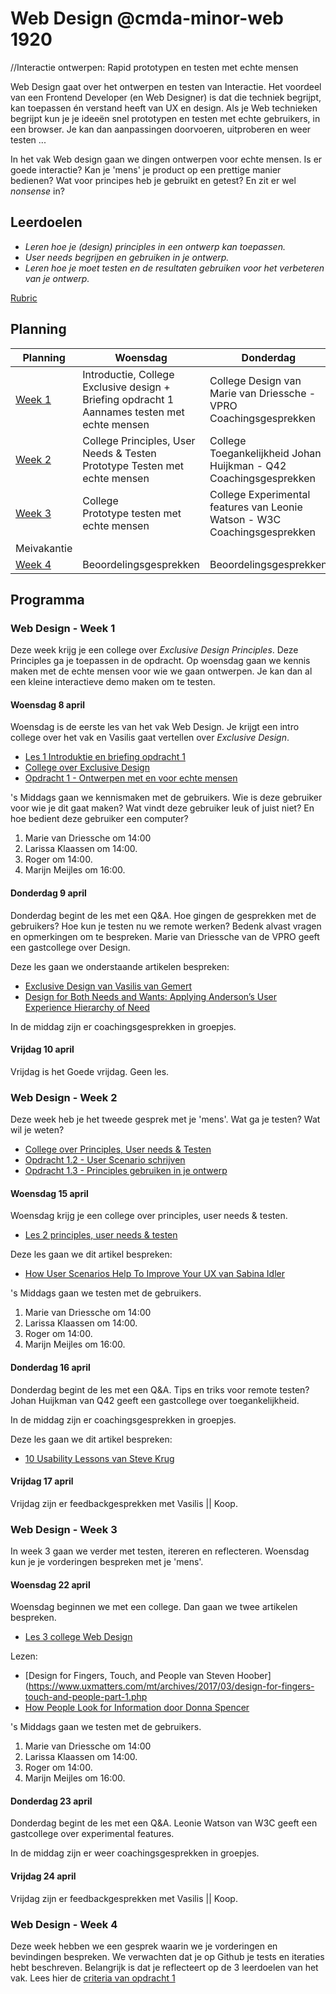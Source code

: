 # Web Design @cmda-minor-web 1920
//Interactie ontwerpen: Rapid prototypen en testen met echte mensen

Web Design gaat over het ontwerpen en testen van Interactie. Het voordeel van een Frontend Developer (en Web Designer) is dat die techniek begrijpt, kan toepassen én verstand heeft van UX en design. Als je Web technieken begrijpt kun je je ideeën snel prototypen en testen met echte gebruikers, in een browser. Je kan dan aanpassingen doorvoeren, uitproberen en weer testen ...

In het vak Web design gaan we dingen ontwerpen voor echte mensen. Is er goede interactie? Kan je 'mens' je product op een prettige manier bedienen? Wat voor principes heb je gebruikt en getest? En zit er wel _nonsense_ in?



## Leerdoelen
- _Leren hoe je (design) principles in een ontwerp kan toepassen._
- _User needs begrijpen en gebruiken in je ontwerp._
- _Leren hoe je moet testen en de resultaten gebruiken voor het verbeteren van je ontwerp._

[Rubric](https://docs.google.com/spreadsheets/d/1no32c9YyAP78VMcqfA5i5at2OrxP9ce1d8dVGnii4Vs/)



## Planning

| Planning  | Woensdag  |  Donderdag | Vrijdag  |
|---|---|---|---|
| <a href=#web-design---week-1>Week 1</a>  | Introductie, College Exclusive design + Briefing opdracht 1 <br>Aannames testen met echte mensen| College Design van Marie van Driessche - VPRO <br>Coachingsgesprekken | Goede vrijdag  |
| <a href=#web-design---week-2>Week 2</a>  | College Principles, User Needs & Testen <br>Prototype Testen met echte mensen |  College Toegankelijkheid Johan Huijkman - Q42 <br>Coachingsgesprekken | Feedbackgesprekken  |
| <a href=#web-design---week-3>Week 3</a>  | College <br>Prototype testen met echte mensen | College Experimental features van Leonie Watson - W3C <br>Coachingsgesprekken  | Feedbackgesprekken  |
| Meivakantie |  |  |   |
| <a href=#web-design---week-4>Week 4</a>  | Beoordelingsgesprekken | Beoordelingsgesprekken  | Beoordelingsgesprekken  |




## Programma

### Web Design - Week 1
Deze week krijg je een college over _Exclusive Design Principles_. Deze Principles ga je toepassen in de opdracht. Op woensdag gaan we kennis maken met de echte mensen voor wie we gaan ontwerpen. Je kan dan al een kleine interactieve demo maken om te testen.


#### Woensdag 8 april
Woensdag is de eerste les van het vak Web Design. Je krijgt een intro college over het vak en Vasilis gaat vertellen over _Exclusive Design_.

- [Les 1 Introduktie en briefing opdracht 1]()
- [College over Exclusive Design]()
- [Opdracht 1 - Ontwerpen met en voor echte mensen](Opdracht1.md)

's Middags gaan we kennismaken met de gebruikers. Wie is deze gebruiker voor wie je dit gaat maken? Wat vindt deze gebruiker leuk of juist niet? En hoe bedient deze gebruiker een computer?

1. Marie van Driessche om 14:00
2. Larissa Klaassen om 14:00.
3. Roger om 14:00.
4. Marijn Meijles om 16:00.



#### Donderdag 9 april
Donderdag begint de les met een Q&A. Hoe gingen de gesprekken met de gebruikers? Hoe kun je testen nu we remote werken? Bedenk alvast vragen en opmerkingen om te bespreken.
Marie van Driessche van de VPRO geeft een gastcollege over Design.

Deze les gaan we onderstaande artikelen bespreken:
- [Exclusive Design van Vasilis van Gemert](https://exclusive-design.vasilis.nl/)
- [Design for Both Needs and Wants: Applying Anderson’s User Experience Hierarchy of Need](https://thevisualcommunicationguy.com/2018/11/08/design-for-both-needs-and-wants-applying-andersons-user-experience-hierarchy-of-needs/)

In de middag zijn er coachingsgesprekken in groepjes.

#### Vrijdag 10 april
Vrijdag is het Goede vrijdag. Geen les.







### Web Design - Week 2
Deze week heb je het tweede gesprek met je 'mens'. Wat ga je testen? Wat wil je weten?

- [College over Principles, User needs & Testen]()
- [Opdracht 1.2 - User Scenario  schrijven]()
- [Opdracht 1.3 - Principles gebruiken in je ontwerp ]()

#### Woensdag 15 april
Woensdag krijg je een college over principles, user needs & testen.

- [Les 2 principles, user needs & testen]()

Deze les gaan we dit artikel bespreken:
- [How User Scenarios Help To Improve Your UX van Sabina Idler](https://usabilla.com/blog/how-user-scenarios-help-to-improve-your-ux/)


's Middags gaan we testen met de gebruikers.

1. Marie van Driessche om 14:00
2. Larissa Klaassen om 14:00.
3. Roger om 14:00.
4. Marijn Meijles om 16:00.






#### Donderdag 16 april
Donderdag begint de les met een Q&A. Tips en triks voor remote testen?
Johan Huijkman van Q42 geeft een gastcollege over toegankelijkheid.

In de middag zijn er coachingsgesprekken in groepjes.


Deze les gaan we dit artikel bespreken:
-  [10 Usability Lessons van Steve Krug](https://www.uxbooth.com/articles/10-usability-lessons-from-steve-krugs-dont-make-me-think/)





#### Vrijdag 17 april
Vrijdag zijn er feedbackgesprekken met Vasilis || Koop.









### Web Design - Week 3
In week 3 gaan we verder met testen, itereren en reflecteren. Woensdag kun je je vorderingen bespreken met je 'mens'.



#### Woensdag 22 april
Woensdag beginnen we met een college. Dan gaan we twee artikelen bespreken.

- [Les 3 college Web Design]()


Lezen:
- [Design for Fingers, Touch, and People van Steven Hoober](https://www.uxmatters.com/mt/archives/2017/03/design-for-fingers-touch-and-people-part-1.php
- [How People Look for Information door Donna Spencer](https://moodle.cmd.hva.nl/pluginfile.php/49531/mod_resource/content/0/How%20people%20look%20for%20information.pdf)



's Middags gaan we testen met de gebruikers.

1. Marie van Driessche om 14:00
2. Larissa Klaassen om 14:00.
3. Roger om 14:00.
4. Marijn Meijles om 16:00.



#### Donderdag 23 april
Donderdag begint de les met een Q&A.
Leonie Watson van W3C geeft een gastcollege over experimental features.

In de middag zijn er weer coachingsgesprekken in groepjes.



#### Vrijdag 24 april
Vrijdag zijn er feedbackgesprekken met Vasilis || Koop.





### Web Design - Week 4

Deze week hebben we een gesprek waarin we je vorderingen en bevindingen bespreken. We verwachten dat je op Github je tests en iteraties hebt beschreven. Belangrijk is dat je reflecteert op de 3 leerdoelen van het vak.
Lees hier de [criteria van opdracht 1](Opdracht1.md)





<!-- Add a link to your live demo in Github Pages 🌐-->

<!-- ☝️ replace this description with a description of your own work -->

<!-- replace the code in the /docs folder with your own, so you can showcase your work with GitHub Pages 🌍 -->

<!-- Add a nice poster image here at the end of the week, showing off your shiny frontend 📸 -->

<!-- Maybe a table of contents here? 📚 -->

<!-- How about a section that describes how to install this project? 🤓 -->

<!-- ...but how does one use this project? What are its features 🤔 -->

<!-- Maybe a checklist of done stuff and stuff still on your wishlist? ✅ -->

<!-- How about a license here? 📜 (or is it a licence?) 🤷 -->
